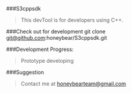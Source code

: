 ###S3cppsdk

>This devTool is for developers using C++.

###Check out for development
    git clone git@github.com:honeybear/S3cppsdk.git

###Development Progress:
>Prototype developing

###Suggestion
>Contact me at honeybearteam@gmail.com